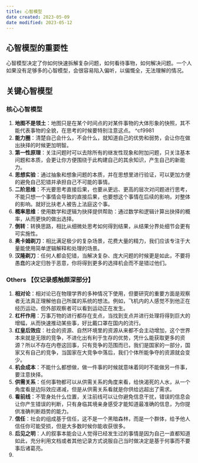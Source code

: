 ```yaml
---
title: 心智模型
date created: 2023-05-09
date modified: 2023-05-12
---
```


## 心智模型的重要性

心智模型决定了你如何快速拆解复杂问题，如何看待事物，如何解决问题。一个人如果没有足够多的心智模型，会很容易陷入偏听，以偏慨全，无法理解的情况。

## 关键心智模型

### 核心心智模型

1. **地图不是领土**：地图只是在某个时间点的对某件事物的大体形象的快照，其不能代表事物的全貌，在思考的时候要特别注意这点。 ^cf9981
2. **能力圈**：清楚自己会什么，不会什么，就知道自己的优势和弱势，会让你在做出抉择的时候更加明智。
3. **第一性原理**：关注问题时可以去除所有的继发性现象和附加问题，只关注基本问题和本质，会更让你方便围绕于此构建自己的其余知识，产生自己的新能力。
4. **思想实验**：通过抽象和想象问题的本质，并在思想里进行验证，可以更加方便的避免自己犯错并承担自己不可能的事情。
5. **二阶思维**：不光要思考直接后果，也要从更远、更高的层次对问题进行思考，不能只想一个事情会导致的直接后果，也要想这个事情在后续的影响，对整体的影响。就好比扶老人被告上法庭这个事。
6. **概率思维**：使用数学和逻辑为抉择提供帮助：通过数学和逻辑计算出抉择的概率，从而更快的做出选择。
7. **倒转**：转换思路，相比从细微处思考如何得到结果，从结果分界处细节会更有可实施性。
8. **奥卡姆剃刀**：相比满足极少的复杂场景，花费大量的精力，我们应该专注于大量能使用简单逻辑解释和处理的场景。
9. **汉隆剃刀**：任何人都会犯错，当解决复杂、庞大问题的时候更是如此，不要将愚蠢的决定归咎于恶意，你将得到更多的选择机会而不是错过他们。

### Others 【仅记录感触颇深部分】
1. **相对论**：相对论已在物理学界的多种情况下使用，但要研究的重要方面是观察者无法真正理解他自己所属的系统的想法。例如，飞机内的人感觉不到他正在经历运动，但外部观察者可以看到运动正在发生。
2. **杠杆作用**：万事万物的进行都存在支点，当找到支点并进行处理将得到巨大的增幅，从而快速推动某些事，好比戴口罩在国内的流行。
3. **红皇后效应**：社会的资源、自然环境里的资源从来都不会主动增加，这个世界本来就是无限的竞争，不进化出有利于生存的优势，凭什么能获取更多的资源？所以不存在内卷这回事，只有竞争的范围而已，我们是国家的一部分，国家又有自己的竞争，当国家在大竞争中落后，我们个体所能争夺的资源就会变少。
4. **机会成本**：不能什么都想做，做一件事的时候就意味着同时不能做另一件事，要注意抉择。
5. **供需关系**：任何事物都可以从供需关系的角度来看，给快渴死的人水，从一个角度看是边际效应递减，但是从供需关系看就是你供给远超出了需求。
6. **看前线**：不管身处什么位置，关注前线可以让你避免信息干扰，错误的信息会让你产生错误的判断，只有身临其境亲身感受才能知道最准确的信息，为你提供准确判断趋势的能力。
7. **信任**：社会的组成基于信任，这不是一个黑暗森林，而是一个群体，给予他人信任你可能受损，但是大多数时候你能收获很多。
8. **后见之明**：人的叙事本能会让人觉得已经发生过的事情是因为自己一直都知道如此，充分利用文档或者其他记录方式说服自己当时做决定是基于何事而不要事后诸葛亮。
9. 